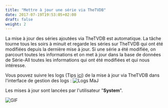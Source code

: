 ```yaml
---
title: "Mettre à jour une série via TheTVDB"
date: 2017-07-19T19:53:05+02:00
draft: false
weight: 2
---
```


La mise à jour des séries ajoutées via TheTVDB est automatique. La tâche tourne tous les soirs à minuit et regarde les séries sur TheTVDB qui ont été modifiées depuis la dernière mise à jour.
Si une série a été modifiée, on parcourt toutes les informations et on met à jour dans la base de données de Série-All toutes les informations qui ont été modifiées et qui nous intéresse.

Vous pouvez suivre les logs (Tips [ici](/tips/logs)) de la mise à jour via TheTVDB dans l'interface de gestion des logs :
![Logs MaJ](https://i.imgur.com/xba6EV0.png)

Les mises à jour sont lancées par l'utilisateur "**System**".

![GIF](https://media.giphy.com/media/JH0dC5ia5qkCY/giphy.gif)
